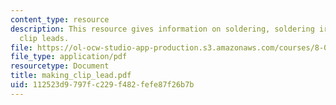 ```yaml
---
content_type: resource
description: This resource gives information on soldering, soldering iron, and making
  clip leads.
file: https://ol-ocw-studio-app-production.s3.amazonaws.com/courses/8-01x-physics-i-classical-mechanics-with-an-experimental-focus-fall-2002/112523d9797fc229f482fefe87f26b7b_making_clip_lead.pdf
file_type: application/pdf
resourcetype: Document
title: making_clip_lead.pdf
uid: 112523d9-797f-c229-f482-fefe87f26b7b
---
```

